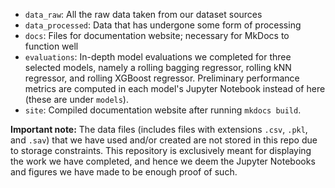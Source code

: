 * `data_raw`: All the raw data taken from our dataset sources
* `data_processed`: Data that has undergone some form of processing
* `docs`: Files for documentation website; necessary for MkDocs to function well
* `evaluations`: In-depth model evaluations we completed for three selected models, namely a rolling bagging regressor, rolling kNN regressor, and rolling XGBoost regressor. Preliminary performance metrics are computed in each model's Jupyter Notebook instead of here (these are under `models`).
* `site`: Compiled documentation website after running `mkdocs build`.

**Important note:** The data files (includes files with extensions `.csv`, `.pkl`, and `.sav`) that we have used and/or created are not stored in this repo due to storage constraints. This repository is exclusively meant for displaying the work we have completed, and hence we deem the Jupyter Notebooks and figures we have made to be enough proof of such.
